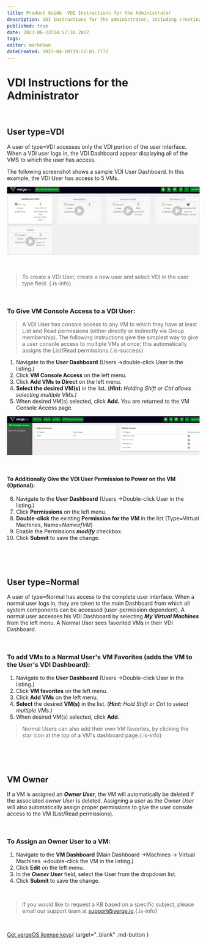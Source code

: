 ```yaml
---
title: Product Guide -VDI Instructions for the Administrator
description: VDI instructions for the administrator, including creating a VDI user, giving console access to a VDI user, assigning a VM owner, adding VMs to a normal user's VM favorites
published: true
date: 2023-06-23T14:57:30.203Z
tags: 
editor: markdown
dateCreated: 2023-04-10T19:52:01.777Z
---
```


# VDI Instructions for the Administrator
<br>

## User type=VDI

A user of type=VDI accesses only the VDI portion of the user interface. When a VDI user logs in, the VDI Dashboard appear displaying all of the VMS to which the user has access.

The following screenshot shows a sample VDI User Dashboard. In this example, the VDI User has access to 5 VMs.

![vdi-myvirtualmachines.png](/docs/public/userguide-sshots/vdi-myvirtualmachines.png)

<br>



> To create a VDI User, create a new user and select VDI in the user type field. {.is-info}


<br>



### To Give VM Console Access to a VDI User:
> A VDI User has console access to any VM to which they have at least List and Read permissions (either directly or indirectly via Group membership). The following instructions give the simplest way to give a user console access to multiple VMs at once; this automatically assigns the List/Read permissions.{.is-success}

1.  Navigate to the **User Dashboard** (Users ->double-click User in the listing.)
2.  Click **VM Console Access** on the left menu.
3.  Click **Add VMs to Direct** on the left menu.
4.  **Select the desired VM(s)** in the list. (***Hint:*** *Holding Shift or Ctrl allows selecting multiple VMs.)*
5.  When desired VM(s) selected, click **Add.**
You are returned to the VM Console Access page.

![vdi-consoleaccesss-screen.png](/docs/public/userguide-sshots/vdi-consoleaccesss-screen.png)

<br>

#### To Additionally Give the VDI User Permission to Power on the VM (Optional):

6.  Navigate to the **User Dashboard** (Users ->Double-click User in the listing.)
7.  Click **Permissions** on the left menu.
8.  **Double-click** the existing **Permission for the VM** in the list (Type=Virtual Machines, Name=*NameofVM*)
9.  Enable the Permissions ***modify*** checkbox.
10.  Click **Submit** to save the change.


<br>
<br>
<br>

## **User type=Normal**

A user of type=Normal has access to the complete user interface. When a normal user logs in, they are taken to the main Dashboard from which all system components can be accessed (user-permission dependent). A normal user accesses his VDI Dashboard by selecting ***My Virtual Machines*** from the left menu. A Normal User sees favorited VMs in their VDI Dashboard.

<br>

### To add VMs to a Normal User's VM Favorites (adds the VM to the User's VDI Dashboard):

1.  Navigate to the **User Dashboard** (Users ->Double-click User in the listing.)
2.  Click **VM favorites** on the left menu.
3.  Click **Add VMs** on the left menu.
4.  **Select** the desired **VM(s)** in the list. (***Hint:*** *Hold Shift or Ctrl to select multiple VMs.)*
5.  When desired VM(s) selected, click **Add.**

> Normal Users can also add their own VM favorites, by clicking the star icon at the top of a VM's dashboard page.{.is-info}

<br>
<br>
<br>

## **VM Owner**

If a VM is assigned an ***Owner User***, the VM will automatically be deleted if the associated *owner User* is deleted. Assigning a user as the *Owner User* will also automatically assign proper permissions to give the user console access to the VM (List/Read permissions).

<br>


### To Assign an Owner User to a VM:

1.  Navigate to the **VM Dashboard** (Main Dashboard ->Machines -> Virtual Machines ->double-click the VM in the listing.)
2.  Click **Edit** on the left menu.
3.  In the ***Owner User*** field, select the User from the dropdown list.
4.  Click **Submit** to save the change.

<br>   

   > If you would like to request a KB based on a specific subject, please email our support team at <a href="mailto:support@verge.io?subject=KB Request" target="_blank" rel="noopener noreferrer">support@verge.io.</a>{.is-info}



<br>

[Get vergeOS license keys](https://www.verge.io/test-drive){ target="_blank" .md-button }